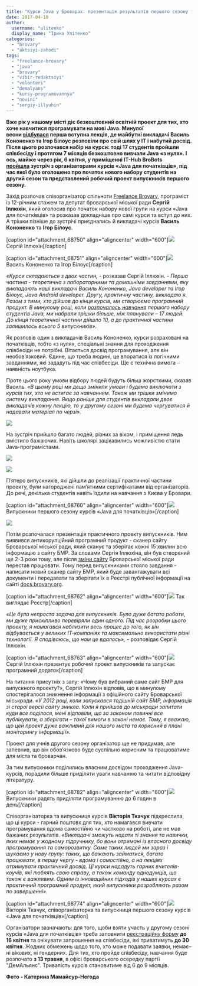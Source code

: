 ```yaml
---
title: "Курси Java у Броварах: презентація результатів першого сезону та новий набір студентів - ФОТО"
date: 2017-04-10
author: 
  username: "ulitenko"
  display_name: "Ірина Улітенко"
categories: 
  - "brovary"
  - "aktsiyi-zahodi"
tags: 
  - "freelance-brovary"
  - "java"
  - "brovary"
  - "vibir-redaktsiyi"
  - "volonteri"
  - "demalyans"
  - "kursy-programuvannya"
  - "novini"
  - "sergiy-illyuhin"
---
```


**Вже рік у нашому місті діє безкоштовний освітній проект для тих, хто хоче навчитися програмувати на мові Java. Минулої весни [відбулася](https://www.facebook.com/FreelanceBrovary/posts/709443172491636) перша вступна лекція, де майбутні викладачі Василь Кононенко та Ігор Білоус розповіли про свій шлях у ІТ і набутий досвід. Після цього розпочався набір на курси: тоді 17 студентів пройшли співбесіду і протягом 7 місяців безкоштовно вивчали Java «з нуля». І ось, майже через рік, 6 квітня, у приміщенні IT-Hub BroBots [пройшла](https://mpz.brovary.org/anons-u-brovarah-startuye-novyj-nabir-na-kursy-java-6-kvitnya-zustrich-z-organizatoramy/) зустріч з організаторами курсів «Java для початківців», під час якої було оголошено про початок нового набору студентів на другий сезон та представлений робочий проект випускників першого сезону.**

Захід розпочав співорганізатор спільноти [Freelance Brovary](https://www.facebook.com/FreelanceBrovary/?fref=ts), програміст із 12-річним стажем та депутат броварської міської ради **Сергій Іллюхін**, який оголосив про початок набору нової групи на курси «Java для початківців» та розказав докладніше про самі курси та вступ до них. А трішки пізніше до зустрічі приєднались й викладачі курсів **Василь Кононенко** та **Ігор Білоус**.

\[caption id="attachment\_68750" align="aligncenter" width="600"\][![](https://mpz.brovary.org/wp-content/uploads/2017/04/1-2.jpg)](https://mpz.brovary.org/wp-content/uploads/2017/04/1-2.jpg) Сергій Іллюхін\[/caption\]

\[caption id="attachment\_68751" align="aligncenter" width="600"\][![](https://mpz.brovary.org/wp-content/uploads/2017/04/3-2.jpg)](https://mpz.brovary.org/wp-content/uploads/2017/04/3-2.jpg) Василь Кононенко та Ігор Білоус\[/caption\]

_«Курси складаються з двох частин,_ - розказав Сергій Іллюхін. - _Перша частина - теоретична з лабораторними та домашніми завданнями, яку викладають наші викладачі Василь Кононенко, Java developer та Ігор Білоус, Java Android developer. Другу, практичну частину, викладаю я. Разом з тими, хто дійшов до кінця курсів, ми створюємо програмний продукт. В минулому році, коли [розпочалось навчання](https://mpz.brovary.org/u-brovarah-rozpochalos-navchannya-na-bezkoshtovnyh-kursah-programuvannya-movoyu-java/) першого набору студентів Java, ми набрали трішки більше, ніж планували – 17 людей. До кінця теоретичної частини дійшло 10, а до практичної частини залишилось всього 5 випускників»._

Як розповів один з викладачів Василь Кононенко, курси розраховані на початківців, тобто «з нуля», спеціальні знання для проходження співбесіди не потрібні. Вітається досвід програмування, але він необов’язковий. Єдине, що треба людині, це впоратися із логічними завданнями, які зададуть під час співбесіди. Ще є технічна вимога – наявність ноутбука.

Проте цього року умови відбору людей будуть більш жорсткими, сказав Василь. _«В цьому році ми дещо змінили умови і будемо виключати з курсів тих, хто не встигає за навчанням. Також ми трішки змінимо систему викладання. Якщо раніше для студентів викладали двоє викладачів кожну лекцію, то у другому сезоні ми будемо чергуватися й надавати матеріал по черзі»._

[![](https://mpz.brovary.org/wp-content/uploads/2017/04/8-2.jpg)](https://mpz.brovary.org/wp-content/uploads/2017/04/8-2.jpg)

На зустріч прийшло багато людей, різних за віком, і приміщення ледь вмістило бажаючих. Навіть школярі зацікавились можливістю стати Java-програмістами.

[![](https://mpz.brovary.org/wp-content/uploads/2017/04/6-2.jpg)](https://mpz.brovary.org/wp-content/uploads/2017/04/6-2.jpg)

[![](https://mpz.brovary.org/wp-content/uploads/2017/04/4-2.jpg)](https://mpz.brovary.org/wp-content/uploads/2017/04/4-2.jpg)

П’ятеро випускників, які дійшли до реалізації практичної частини проекту, були нагороджені пам’ятними сертифікатами від організаторів. До речі, декілька студентів навіть їздили на навчання з Києва у Бровари.

\[caption id="attachment\_68760" align="aligncenter" width="600"\][![](https://mpz.brovary.org/wp-content/uploads/2017/04/11-1.jpg)](https://mpz.brovary.org/wp-content/uploads/2017/04/11-1.jpg) Випускники першого сезону курсів «Java для початківців»\[/caption\]

[![](https://mpz.brovary.org/wp-content/uploads/2017/04/17886899_10210824946437476_279818067_o.jpg)](https://mpz.brovary.org/wp-content/uploads/2017/04/17886899_10210824946437476_279818067_o.jpg)

Потім розпочалася презентація практичного проекту випускників. Ним виявився антикорупційний програмний продукт - сканер сайту Броварської міської ради, який сканує та зберігає кожні 15 хвилин всю інформацію з сайту БМР. За словами Сергія Іллюхіна, він був створений ще 2-3 роки тому, але після [зміни сайту](https://mpz.brovary.org/u-brovarskoyi-miskoyi-rady-novyj-sajt-iz-rozshyrenymy-mozhlyvostyamy/) Броварської міської ради перестав працювати. Тому перед випускниками стояло завдання - написати новий сканер сайту БМР, який буде завантажувати всі документи і передавати та зберігати їх в Реєстрі публічної інформації на сайті [docs.brovary.org](http://docs.brovary.org/).

\[caption id="attachment\_68762" align="aligncenter" width="600"\][![](https://mpz.brovary.org/wp-content/uploads/2017/04/13.jpg)](https://mpz.brovary.org/wp-content/uploads/2017/04/13.jpg) Так виглядає Реєстр\[/caption\]

_«Це була непроста задача для випускників. Було дуже багато роботи, ми дуже прискіпливо перевіряли один одного. Під час розробки цього проекту, я намагався наблизити весь процес до того, як він відбувається у великих ІТ-компаніях та максимально використати різні технології. Я сподіваюсь, що нам це вдалось»,_ - розповідає Сергій Іллюхін.

\[caption id="attachment\_68763" align="aligncenter" width="600"\][![](https://mpz.brovary.org/wp-content/uploads/2017/04/14.jpg)](https://mpz.brovary.org/wp-content/uploads/2017/04/14.jpg) Сергій Іллюхін презентує робочий проект випускників та запускає програмний додаток\[/caption\]

На питання присутніх з залу: «Чому був вибраний саме сайт БМР для випускного проекту?», Сергій Іллюхін відповів, що в минулому спостерігалося зникнення інформації з офіційного сайту Броварської міськради. _«У 2012 році, коли запускався тодішній сайт БМР, інформація зі старої версії сайту зникла. Коли я прийшов до міськради запитати куди все поділося, мені відповіли, що за законом повинні все публікувати, а зберігати – такої вимоги в законі немає. Тому, я вважаю, що цей проект дуже важливий для нашого міста та корисний в плані моніторингу інформації»._

Проект для учнів другого сезону організатор ще не придумав, але запевнив, що він обов’язково буде суспільно корисним та працюватиме для міста та броварчан.

За тим випускники поділились власним досвідом проходження Java-курсів, порадили більше приділяти уваги навчанню та читати відповідну літературу.

\[caption id="attachment\_68782" align="aligncenter" width="600"\][![](https://mpz.brovary.org/wp-content/uploads/2017/04/logo-60.jpg)](https://mpz.brovary.org/wp-content/uploads/2017/04/logo-60.jpg) Випускники радять приділяти програмуванню до 6 годин в день\[/caption\]

Співорганізаторка та випускниця курсів **Вікторія Ткачук** підкреслила, що ці курси - гарний поштовх для тих, хто намагався вивчати програмування вдома самостійно чи частково на роботі, але не мав бажаних результатів. _«Викладачі зможуть надати ті знання та навички, яких немає у жодному підручнику, бо вони отримані із власного досвіду програмування та саморозвитку. Саме таких людей ми зараз і шукаємо у нову групу: таких, що бажають займатися, багато працювати, в першу чергу - вдома і самостійно, а на лекціях отримувати практичний досвід. Ці курси нададуть гарних вчителів-коучів, які люблять свою справу, а також команду однодумців, що також є важливим. Одним із інноваційних підходів у наших курсах є практичний програмний продукт, який випускники розробляють разом по завершенні»._

\[caption id="attachment\_68774" align="aligncenter" width="600"\][![](https://mpz.brovary.org/wp-content/uploads/2017/04/17838678_1846202388935458_997712700_o.png)](https://mpz.brovary.org/wp-content/uploads/2017/04/17838678_1846202388935458_997712700_o.png) Вікторія Ткачук, співорганізаторка та випускниця першого сезону курсів «Java для початківців»\[/caption\]

Організатори зазначають: для того, щоби взяти участь у другому сезоні курсів «Java для початківців» треба заповнити [реєстраційну форму](https://docs.google.com/forms/d/e/1FAIpQLScbSD6atL7XnWysgpyNWxPWyjwWVtLw7tz5qlifXRaQCuh0ZQ/viewform) **до 16 квітня** та очікувати запрошення на співбесіди, які триватимуть **до 30 квітня**. Жодних обмежень щодо того, хто може подавати заявки, немає– ні вікових, ні гендерних. Для тих, хто пройде співбесіду, навчання буде розпочато **з 13 травня**, в офісі броварського осередку партії "ДемАльянс". Тривалість курсів становитиме від 6 до 9 місяців.

**Фото - Катерина Мамайсур-Негода**
